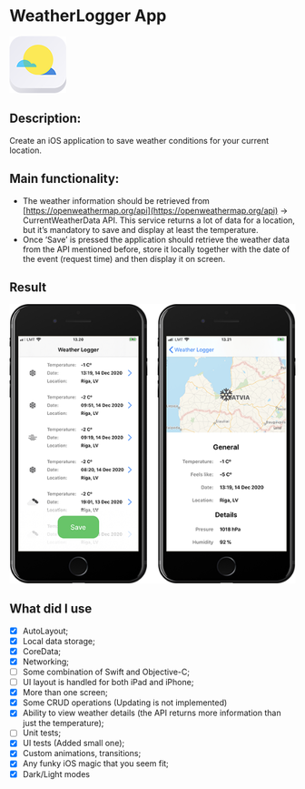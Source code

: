 # WeatherLogger App

![WeahterLogger App Icon](app_icon.png)

## Description:

Create an iOS application to save weather conditions for your current location.

## Main functionality:

* The weather information should be retrieved from [https://openweathermap.org/api](https://openweathermap.org/api) -> CurrentWeatherData API. This service returns a lot of data for a location, but it’s mandatory to save and display at least the temperature.
* Once ‘Save’ is pressed the application should retrieve the weather data from the API mentioned before, store it locally together with the date of the event (request time) and then display it on screen.

## Result

![WeahterLogger App Screens](phone_sketches.png)

## What did I use

- [x] AutoLayout;
- [x] Local data storage;
- [x] CoreData;
- [x] Networking;
- [ ] Some combination of Swift and Objective-C;
- [ ] UI layout is handled for both iPad and iPhone;
- [x] More than one screen;
- [x] Some CRUD operations (Updating is not implemented) 
- [x] Ability to view weather details (the API returns more information than just the temperature);
- [ ] Unit tests;
- [x] UI tests (Added small one);
- [x] Custom animations, transitions;
- [x] Any funky iOS magic that you seem fit;
- [x] Dark/Light modes
